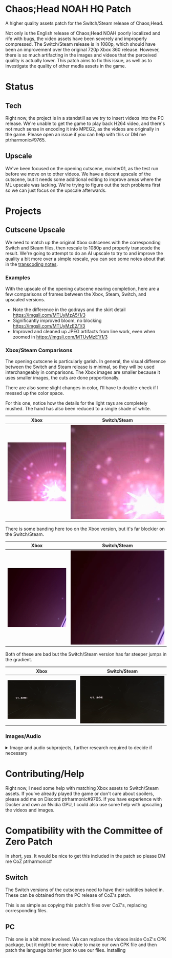 # Chaos;Head NOAH HQ Patch

A higher quality assets patch for the Switch/Steam release of Chaos;Head.

Not only is the English release of Chaos;Head NOAH poorly localized and rife with bugs, the video assets 
have been severely and improperly compressed. The Switch/Steam release is in 1080p, which should have been
an improvement over the original 720p Xbox 360 release. However, there is so much artifacting in the 
images and videos that the perceived quality is actually lower. This patch aims to fix this issue, as well as to 
investigate the quality of other media assets in the game.

# Status

## Tech

Right now, the project is in a standstill as we try to insert videos into the PC release. We're unable to get the 
game to play back H264 video, and there's not much sense in encoding it into MPEG2, as the videos are originally in 
the game. Please open an issue if you can help with this or DM me ptrharmonic#9765.

## Upscale

We've been focused on the opening cutscene, mvinter01, as the test run before we move on to other videos. We have a 
decent upscale of the cutscene, but it needs some additional editing to improve areas where the ML upscale was lacking. 
We're trying to figure out the tech problems first so we can just focus on the upscale afterwards.

# Projects

## Cutscene Upscale

We need to match up the original Xbox cutscenes with the corresponding Switch and Steam files, 
then rescale to 1080p and properly transcode the result. We're going to attempt to do an AI upscale 
to try to and improve the quality a bit more over a simple rescale, you can see some notes about 
that in the [transcoding notes](docs/transcode_notes.md).

### Examples

With the upscale of the opening cutscene nearing completion, here are a few comparisons of frames between the Xbox, 
Steam, Switch, and upscaled versions.

- Note the difference in the godrays and the skirt detail https://imgsli.com/MTUyMzA5/1/3
- Significantly improved bloom, no blocking https://imgsli.com/MTUyMzE2/1/3
- Improved and cleaned up JPEG artifacts from line work, even when zoomed in https://imgsli.com/MTUyMzE1/1/3


### Xbox/Steam Comparisons

The opening cutscene is particularly garish. In general, the visual difference between the 
Switch and Steam release is minimal, so they will be used interchangeably in comparisons.
The Xbox images are smaller because it uses smaller images, the cuts are done proportionally.

There are also some slight changes in color, I'll have to double-check if I messed up the color space.

For this one, notice how the details for the light rays are completely mushed. The hand has 
also been reduced to a single shade of white.
 
| Xbox                                         | Switch/Steam                                    |
|----------------------------------------------|-------------------------------------------------|
| ![Xbox BG 1](comparisons/mv_1_xbox_crop.png) | ![Switch BG 1](comparisons/mv_1_steam_crop.png) |

There is some banding here too on the Xbox version, but it's far blockier on the Switch/Steam.

| Xbox                                         | Switch/Steam                                    |
|----------------------------------------------|-------------------------------------------------|
| ![Xbox BG 2](comparisons/mv_2_xbox_crop.png) | ![Switch BG 2](comparisons/mv_2_steam_crop.png) |

Both of these are bad but the Switch/Steam version has far steeper jumps in the gradient.

| Xbox                                    | Switch/Steam                                |
|-----------------------------------------|---------------------------------------------|
| ![Xbox BG 4](comparisons/mv_4_xbox.png) | ![Switch BG 4](comparisons/mv_4_steam.png) |


### Images/Audio

<details>
<summary>Image and audio subprojects, further research required to decide if necessary</summary>

## BG Image Re-encoding

Background images in the Switch noticeably have more detail and clarity than the Xbox images, however, they 
have slightly more color banding than the Xbox. Doing a color transfer might fix some of that, and maybe a 
run over with a model trained to clean up compression artifacts would help.

### Examples

| Xbox                                 | Switch/Steam                             |
|--------------------------------------|------------------------------------------|
| ![Xbox BG 1](comparisons/1_xbox.png) | ![Switch BG 1](comparisons/1_switch.png) |

## Switch Audio Re-encoding

There was some concern as to the audio quality for the Switch version since Nintendo's own 
proprietary Opus encoder is [worse than the open source reference one](https://twitter.com/masagratordev/status/1571210220696702977). 
However, in a blind test, I was unable to distinguish the Switch and Steam voice lines. I did notice 
that Nintendo had updated their Opus encoder while I was 
[writing my own to fit their new format in C;H](https://github.com/pmdevita/NXAEncode_ChaosHead), so perhaps 
they have fixed the issue.
</details>

# Contributing/Help

Right now, I need some help with matching Xbox assets to Switch/Steam assets. If you've already played 
the game or don't care about spoilers, please add me on Discord ptrharmonic#9765. If you have experience
with Docker and own an Nvidia GPU, I could also use some help with upscaling the videos and images.


# Compatibility with the Committee of Zero Patch

In short, yes. It would be nice to get this included in the patch so please DM me CoZ ptrharmonic#

## Switch

The Switch versions of the cutscenes need to have their subtitles baked in. These can be obtained from the PC release 
of CoZ's patch. 

This is as simple as copying this patch's files over CoZ's, replacing corresponding files.

## PC

This one is a bit more involved. We can replace the videos inside CoZ's CPK package, but it might be more viable to 
make our own CPK file and then patch the language barrier json to use our files. Installing 


